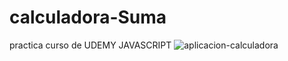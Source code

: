 # calculadora-Suma
practica curso de UDEMY JAVASCRIPT
![aplicacion-calculadora](https://user-images.githubusercontent.com/52723118/191637310-34ea98b4-756a-406f-88c9-d46931a14381.png)
